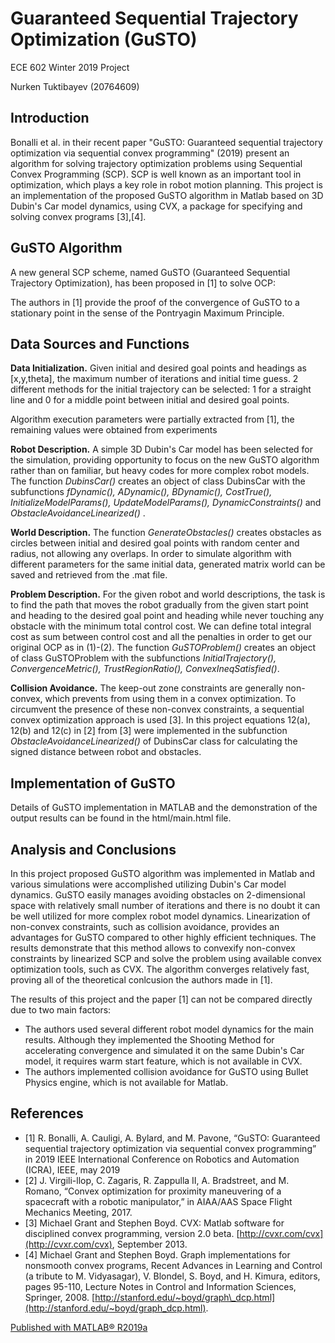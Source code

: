 Guaranteed Sequential Trajectory Optimization (GuSTO)
=====================================================

ECE 602 Winter 2019 Project

Nurken Tuktibayev (20764609)

Introduction
----------------

Bonalli et al. in their recent paper "GuSTO: Guaranteed sequential trajectory optimization via sequential convex programming" (2019) present an algorithm for solving trajectory optimization problems using Sequential Convex Programming (SCP). SCP is well known as an important tool in optimization, which plays a key role in robot motion planning. This project is an implementation of the proposed GuSTO algorithm in Matlab based on 3D Dubin's Car model dynamics, using CVX, a package for specifying and solving convex programs \[3\],\[4\].


GuSTO Algorithm
-------------------

A new general SCP scheme, named GuSTO (Guaranteed Sequential Trajectory Optimization), has been proposed in \[1\] to solve OCP:

The authors in \[1\] provide the proof of the convergence of GuSTO to a stationary point in the sense of the Pontryagin Maximum Principle.

Data Sources and Functions
------------------------------

**Data Initialization.** Given initial and desired goal points and headings as \[x,y,theta\], the maximum number of iterations and initial time guess. 2 different methods for the initial trajectory can be selected: 1 for a straight line and 0 for a middle point between initial and desired goal points.

Algorithm execution parameters were partially extracted from \[1\], the remaining values were obtained from experiments

**Robot Description.** A simple 3D Dubin's Car model has been selected for the simulation, providing opportunity to focus on the new GuSTO algorithm rather than on familiar, but heavy codes for more complex robot models. The function _DubinsCar()_ creates an object of class DubinsCar with the subfunctions _fDynamic(), ADynamic(), BDynamic(), CostTrue(), InitializeModelParams(), UpdateModelParams(), DynamicConstraints()_ and _ObstacleAvoidanceLinearized()_ .

**World Description.** The function _GenerateObstacles()_ creates obstacles as circles between initial and desired goal points with random center and radius, not allowing any overlaps. In order to simulate algorithm with different parameters for the same initial data, generated matrix world can be saved and retrieved from the .mat file.

**Problem Description.** For the given robot and world descriptions, the task is to find the path that moves the robot gradually from the given start point and heading to the desired goal point and heading while never touching any obstacle with the minimum total control cost. We can define total integral cost as sum between control cost and all the penalties in order to get our original OCP as in (1)-(2). The function _GuSTOProblem()_ creates an object of class GuSTOProblem with the subfunctions _InitialTrajectory(), ConvergenceMetric(), TrustRegionRatio(), ConvexIneqSatisfied()_. 

**Collision Avoidance.** The keep-out zone constraints are generally non-convex, which prevents from using them in a convex optimization. To circumvent the presence of these non-convex constraints, a sequential convex optimization approach is used \[3\]. In this project equations 12(a), 12(b) and 12(c) in \[2\] from \[3\] were implemented in the subfunction _ObstacleAvoidanceLinearized()_ of DubinsCar class for calculating the signed distance between robot and obstacles.

Implementation of GuSTO
---------------------------

Details of GuSTO implementation in MATLAB and the demonstration of the output results can be found in the html/main.html file.

Analysis and Conclusions
----------------------------

In this project proposed GuSTO algorithm was implemented in Matlab and various simulations were accomplished utilizing Dubin's Car model dynamics. GuSTO easily manages avoiding obstacles on 2-dimensional space with relatively small number of iterations and there is no doubt it can be well utilized for more complex robot model dynamics. Linearization of non-convex constraints, such as collision avoidance, provides an advantages for GuSTO compared to other highly efficient techniques. The results demonstrate that this method allows to convexify non-convex constraints by linearized SCP and solve the problem using available convex optimization tools, such as CVX. The algorithm converges relatively fast, proving all of the theoretical conlcusion the authors made in \[1\].

The results of this project and the paper \[1\] can not be compared directly due to two main factors:

*   The authors used several different robot model dynamics for the main results. Although they implemented the Shooting Method for accelerating convergence and simulated it on the same Dubin's Car model, it requires warm start feature, which is not available in CVX.
*   The authors implemented collision avoidance for GuSTO using Bullet Physics engine, which is not available for Matlab.

References
--------------

*   \[1\] R. Bonalli, A. Cauligi, A. Bylard, and M. Pavone, “GuSTO: Guaranteed sequential trajectory optimization via sequential convex programming” in 2019 IEEE International Conference on Robotics and Automation (ICRA), IEEE, may 2019
*   \[2\] J. Virgili-llop, C. Zagaris, R. Zappulla II, A. Bradstreet, and M. Romano, “Convex optimization for proximity maneuvering of a spacecraft with a robotic manipulator,” in AIAA/AAS Space Flight Mechanics Meeting, 2017.
*   \[3\] Michael Grant and Stephen Boyd. CVX: Matlab software for disciplined convex programming, version 2.0 beta. [http://cvxr.com/cvx](http://cvxr.com/cvx), September 2013.
*   \[4\] Michael Grant and Stephen Boyd. Graph implementations for nonsmooth convex programs, Recent Advances in Learning and Control (a tribute to M. Vidyasagar), V. Blondel, S. Boyd, and H. Kimura, editors, pages 95-110, Lecture Notes in Control and Information Sciences, Springer, 2008. [http://stanford.edu/~boyd/graph\_dcp.html](http://stanford.edu/~boyd/graph_dcp.html).

  
[Published with MATLAB® R2019a](https://www.mathworks.com/products/matlab/)
